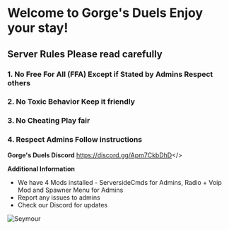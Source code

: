 # Welcome to Gorge's Duels **Enjoy your stay!**
## Server Rules **Please read carefully**
### 1. No Free For All (FFA) Except if Stated by Admins **Respect others**
### 2. No Toxic Behavior **Keep it friendly**
### 3. No Cheating **Play fair**
### 4. Respect Admins **Follow instructions**

**Gorge's Duels Discord**
<a id="Join our Discord">https://discord.gg/Apm7CkbDhD</>


**Additional Information**
* We have 4 Mods installed - ServersideCmds for Admins, Radio + Voip Mod and Spawner Menu for Admins
* Report any issues to admins
* Check our Discord for updates

![Seymour](https://i.imgur.com/l4ZOFI4.png)
